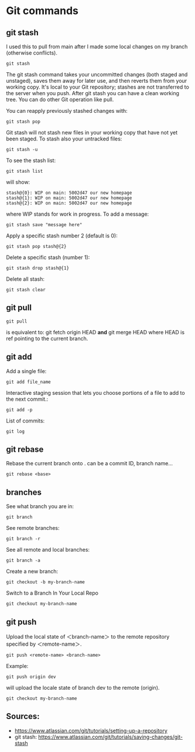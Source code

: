 # Git commands

## git stash
I used this to pull from main after I made some local changes on my branch (otherwise conflicts).
```shell
git stash
```
The git stash command takes your uncommitted changes (both staged and unstaged), saves them away for later use, and then reverts them from your working copy. It's local to your Git repository; stashes are not transferred to the server when you push.
After git stash you can have a clean working tree. You can do other Git operation like pull.

You can reapply previously stashed changes with:
```shell
git stash pop
```

Git stash will not stash new files in your working copy that have not yet been staged.
To stash also your untracked files:
```shell
git stash -u
```
To see the stash list:
```
git stash list
```
will show:
```shell
stash@{0}: WIP on main: 5002d47 our new homepage
stash@{1}: WIP on main: 5002d47 our new homepage
stash@{2}: WIP on main: 5002d47 our new homepage
```
where WIP stands for work in progress. To add a message:
```shell
git stash save "message here"
```

Apply a specific stash number 2 (default is 0):
```shell
git stash pop stash@{2}
```

Delete a specific stash (number 1):
```shell
git stash drop stash@{1}
```

Delete all stash:
```shell
git stash clear
```

## git pull


```shell
git pull 
```
is equivalent to:
git fetch origin HEAD **and** git merge HEAD
where HEAD is ref pointing to the current branch.

## git add
Add a single file:
```shell
git add file_name
```

Interactive staging session that lets you choose portions of a file to add to the next commit.:
```shell
git add -p
```

List of commits:
```shell
git log
```

## git rebase
Rebase the current branch onto <base>. <base> can be a commit ID,
branch name...
```shell
git rebase <base>
```

## branches
See what branch you are in:
```shell
git branch
```

See remote branches:
```shell
git branch -r
```

See all remote and local branches:
```shell
git branch -a
```

Create a new branch:
```shell
git checkout -b my-branch-name
```

Switch to a Branch In Your Local Repo
```shell
git checkout my-branch-name
```

## git push
Upload the local state of ＜branch-name＞ to the remote repository specified by ＜remote-name＞.
```shell
git push <remote-name> <branch-name>
```
Example:
```shell
git push origin dev
```
will upload the locale state of branch dev to the remote (origin).
```shell
git checkout my-branch-name
```
## Sources:
- https://www.atlassian.com/git/tutorials/setting-up-a-repository
- git stash: https://www.atlassian.com/git/tutorials/saving-changes/git-stash
